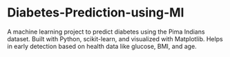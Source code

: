 # Diabetes-Prediction-using-Ml
A machine learning project to predict diabetes using the Pima Indians dataset. Built with Python, scikit-learn, and visualized with Matplotlib. Helps in early detection based on health data like glucose, BMI, and age.

